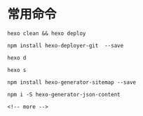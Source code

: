 # 常用命令
```
hexo clean && hexo deploy
```

```
npm install hexo-deployer-git  --save
```

```
hexo d
```

```
hexo s
```


```
npm install hexo-generator-sitemap --save
```

```
npm i -S hexo-generator-json-content
```

```
<!-- more -->
```